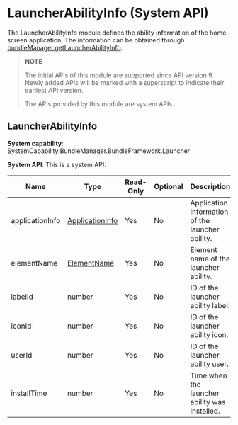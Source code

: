 # LauncherAbilityInfo (System API)

The LauncherAbilityInfo module defines the ability information of the home screen application. The information can be obtained through [bundleManager.getLauncherAbilityInfo](js-apis-launcherBundleManager-sys.md#launcherbundlemanagergetlauncherabilityinfo9).

> **NOTE**
>
> The initial APIs of this module are supported since API version 9. Newly added APIs will be marked with a superscript to indicate their earliest API version.
>
> The APIs provided by this module are system APIs.

## LauncherAbilityInfo

**System capability**: SystemCapability.BundleManager.BundleFramework.Launcher

**System API**: This is a system API.

| Name           | Type                                                       | Read-Only| Optional| Description                                |
| --------------- | ----------------------------------------------------------- | ---- | ---- | ------------------------------------ |
| applicationInfo | [ApplicationInfo](js-apis-bundleManager-applicationInfo.md) | Yes  | No  | Application information of the launcher ability.|
| elementName     | [ElementName](js-apis-bundleManager-elementName.md)         | Yes  | No  | Element name of the launcher ability.   |
| labelId         | number                                                      | Yes  | No  | ID of the launcher ability label.            |
| iconId          | number                                                      | Yes  | No  | ID of the launcher ability icon.            |
| userId          | number                                                      | Yes  | No  | ID of the launcher ability user.            |
| installTime     | number                                                      | Yes  | No  | Time when the launcher ability was installed.          |
